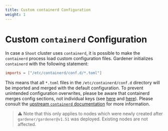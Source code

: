 ```yaml
---
title: Custom containerd Configuration
weight: 1
---
```


# Custom `containerd` Configuration

In case a `Shoot` cluster uses `containerd`, it is possible to make the `containerd` process load custom configuration files.
Gardener initializes `containerd` with the following statement:

```toml
imports = ["/etc/containerd/conf.d/*.toml"]
```

This means that all `*.toml` files in the `/etc/containerd/conf.d` directory will be imported and merged with the default configuration.
To prevent unintended configuration overwrites, please be aware that containerd merges config sections, not individual keys (see [here](https://github.com/containerd/containerd/issues/5837#issuecomment-894840240) and [here](https://github.com/gardener/gardener/pull/7316)).
Please consult the [upstream `containerd` documentation](https://github.com/containerd/containerd/blob/main/docs/man/containerd-config.toml.5.md#format) for more information.

> ⚠️ Note that this only applies to nodes which were newly created after `gardener/gardener@v1.51` was deployed. Existing nodes are not affected. 
